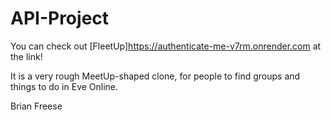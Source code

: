 # API-Project
You can check out [FleetUp]https://authenticate-me-v7rm.onrender.com at the link!

It is a very rough MeetUp-shaped clone, for people to find groups and things to do in Eve Online.

Brian Freese
